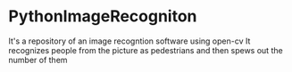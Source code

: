 # PythonImageRecogniton
It's a repository of an image recogntion software using open-cv 
It recognizes people from the picture as pedestrians and then spews out the number of them
